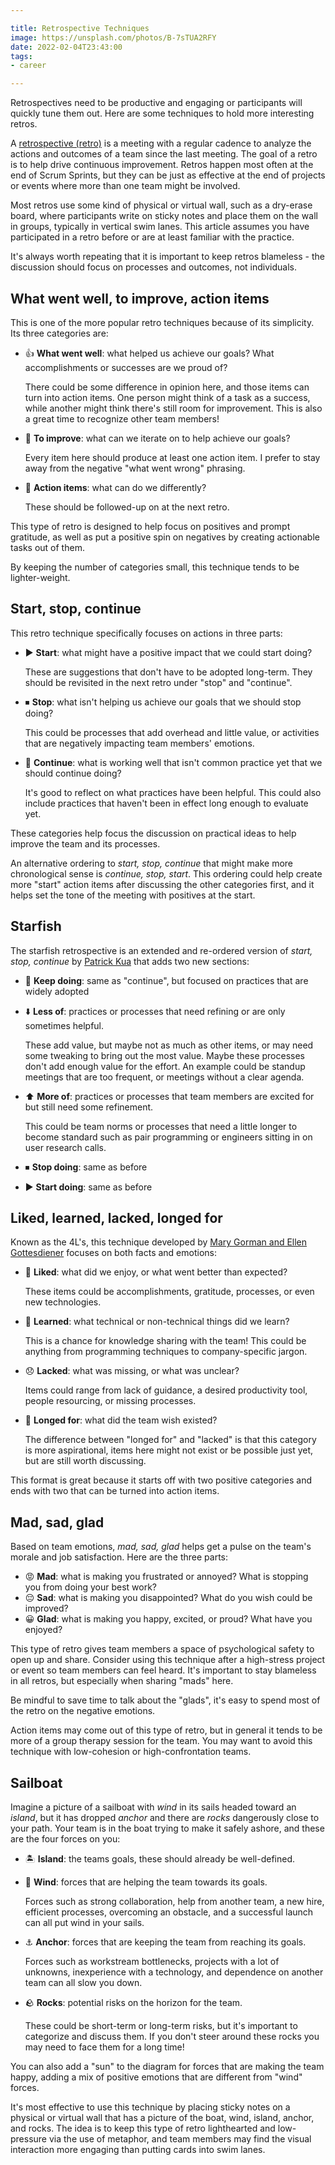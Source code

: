 ```yaml
---

title: Retrospective Techniques
image: https://unsplash.com/photos/B-7sTUA2RFY
date: 2022-02-04T23:43:00
tags:
- career

---
```


Retrospectives need to be productive and engaging or participants will quickly tune them out. Here are some techniques to hold more interesting retros.

A [retrospective (retro)](https://www.agilealliance.org/glossary/heartbeatretro) is a meeting with a regular cadence to analyze the actions and outcomes of a team since the last meeting. The goal of a retro is to help drive continuous improvement. Retros happen most often at the end of Scrum Sprints, but they can be just as effective at the end of projects or events where more than one team might be involved.

Most retros use some kind of physical or virtual wall, such as a dry-erase board, where participants write on sticky notes and place them on the wall in groups, typically in vertical swim lanes. This article assumes you have participated in a retro before or are at least familiar with the practice.

It's always worth repeating that it is important to keep retros blameless - the discussion should focus on processes and outcomes, not individuals.

## What went well, to improve, action items

This is one of the more popular retro techniques because of its simplicity. Its three categories are:

- 👍 **What went well**: what helped us achieve our goals? What accomplishments or successes are we proud of?

  There could be some difference in opinion here, and those items can turn into action items. One person might think of a task as a success, while another might think there's still room for improvement. This is also a great time to recognize other team members!

- 💭 **To improve**: what can we iterate on to help achieve our goals?

  Every item here should produce at least one action item. I prefer to stay away from the negative "what went wrong" phrasing.

- 📝 **Action items**: what can do we differently?

  These should be followed-up on at the next retro.

This type of retro is designed to help focus on positives and prompt gratitude, as well as put a positive spin on negatives by creating actionable tasks out of them.

By keeping the number of categories small, this technique tends to be lighter-weight.

## Start, stop, continue

This retro technique specifically focuses on actions in three parts:

- ▶️ **Start**️: what might have a positive impact that we could start doing?

  These are suggestions that don't have to be adopted long-term. They should be revisited in the next retro under "stop" and "continue".

- ⏹ **Stop**: what isn't helping us achieve our goals that we should stop doing?

  This could be processes that add overhead and little value, or activities that are negatively impacting team members' emotions.

- 🔁 **Continue**: what is working well that isn't common practice yet that we should continue doing?

  It's good to reflect on what practices have been helpful. This could also include practices that haven't been in effect long enough to evaluate yet.

These categories help focus the discussion on practical ideas to help improve the team and its processes.

An alternative ordering to _start, stop, continue_ that might make more chronological sense is _continue, stop, start_. This ordering could help create more "start" action items after discussing the other categories first, and it helps set the tone of the meeting with positives at the start.

## Starfish

The starfish retrospective is an extended and re-ordered version of _start, stop, continue_ by [Patrick Kua](https://www.thekua.com/rant/2006/03/the-retrospective-starfish/) that adds two new sections:

- 🔁 **Keep doing**: same as "continue", but focused on practices that are widely adopted
- ⬇️ **Less of**️: practices or processes that need refining or are only sometimes helpful.

  These add value, but maybe not as much as other items, or may need some tweaking to bring out the most value. Maybe these processes don't add enough value for the effort. An example could be standup meetings that are too frequent, or meetings without a clear agenda.

- ⬆️ **More of**️: practices or processes that team members are excited for but still need some refinement.

  This could be team norms or processes that need a little longer to become standard such as pair programming or engineers sitting in on user research calls.

- ⏹ **Stop doing**: same as before
- ▶️ **Start doing**️: same as before

## Liked, learned, lacked, longed for

Known as the 4L's, this technique developed by [Mary Gorman and Ellen Gottesdiener](https://www.ebgconsulting.com/blog/the-4ls-a-retrospective-technique/) focuses on both facts and emotions:

- 🙂 **Liked**: what did we enjoy, or what went better than expected?

  These items could be accomplishments, gratitude, processes, or even new technologies.

- 🧠 **Learned**: what technical or non-technical things did we learn?

  This is a chance for knowledge sharing with the team! This could be anything from programming techniques to company-specific jargon.

- 😞 **Lacked**: what was missing, or what was unclear?

  Items could range from lack of guidance, a desired productivity tool, people resourcing, or missing processes.

- 💭 **Longed for**: what did the team wish existed?

  The difference between "longed for" and "lacked" is that this category is more aspirational, items here might not exist or be possible just yet, but are still worth discussing.

This format is great because it starts off with two positive categories and ends with two that can be turned into action items.

## Mad, sad, glad

Based on team emotions, _mad, sad, glad_ helps get a pulse on the team's morale and job satisfaction. Here are the three parts:

- 😡 **Mad**: what is making you frustrated or annoyed? What is stopping you from doing your best work?
- 😔 **Sad**: what is making you disappointed? What do you wish could be improved?
- 😀 **Glad**: what is making you happy, excited, or proud? What have you enjoyed?

This type of retro gives team members a space of psychological safety to open up and share. Consider using this technique after a high-stress project or event so team members can feel heard. It's important to stay blameless in all retros, but especially when sharing "mads" here.

Be mindful to save time to talk about the "glads", it's easy to spend most of the retro on the negative emotions.

Action items may come out of this type of retro, but in general it tends to be more of a group therapy session for the team. You may want to avoid this technique with low-cohesion or high-confrontation teams.

## Sailboat

Imagine a picture of a sailboat with _wind_ in its sails headed toward an _island_, but it has dropped _anchor_ and there are _rocks_ dangerously close to your path. Your team is in the boat trying to make it safely ashore, and these are the four forces on you:

- 🏝 **Island**: the teams goals, these should already be well-defined.
- 💨 **Wind**: forces that are helping the team towards its goals.

  Forces such as strong collaboration, help from another team, a new hire, efficient processes, overcoming an obstacle, and a successful launch can all put wind in your sails.

- ⚓️ **Anchor**️: forces that are keeping the team from reaching its goals.

  Forces such as workstream bottlenecks, projects with a lot of unknowns, inexperience with a technology, and dependence on another team can all slow you down.

- 🪨 **Rocks**: potential risks on the horizon for the team.

  These could be short-term or long-term risks, but it's important to categorize and discuss them. If you don't steer around these rocks you may need to face them for a long time!

You can also add a "sun" to the diagram for forces that are making the team happy, adding a mix of positive emotions that are different from "wind" forces.

It's most effective to use this technique by placing sticky notes on a physical or virtual wall that has a picture of the boat, wind, island, anchor, and rocks. The idea is to keep this type of retro lighthearted and low-pressure via the use of metaphor, and team members may find the visual interaction more engaging than putting cards into swim lanes.
